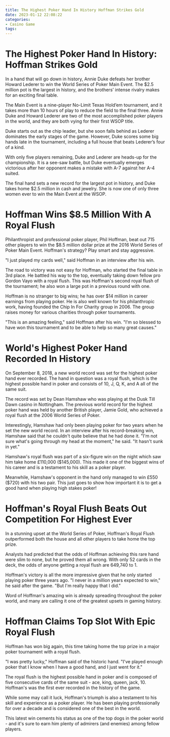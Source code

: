```yaml
---
title: The Highest Poker Hand In History Hoffman Strikes Gold
date: 2023-01-12 22:08:22
categories:
- Casino Game
tags:
---
```



#  The Highest Poker Hand In History: Hoffman Strikes Gold

In a hand that will go down in history, Annie Duke defeats her brother Howard Lederer to win the World Series of Poker Main Event. The $2.5 million pot is the largest in history, and the brothers’ intense rivalry makes for an exciting final table.

The Main Event is a nine-player No-Limit Texas Hold’em tournament, and it takes more than 10 hours of play to reduce the field to the final three. Annie Duke and Howard Lederer are two of the most accomplished poker players in the world, and they are both vying for their first WSOP title.

Duke starts out as the chip leader, but she soon falls behind as Lederer dominates the early stages of the game. However, Duke scores some big hands late in the tournament, including a full house that beats Lederer’s four of a kind.

With only five players remaining, Duke and Lederer are heads-up for the championship. It is a see-saw battle, but Duke eventually emerges victorious after her opponent makes a mistake with A-7 against her A-4 suited.

The final hand sets a new record for the largest pot in history, and Duke takes home $2.5 million in cash and jewelry. She is now one of only three women ever to win the Main Event at the WSOP.

#  Hoffman Wins $8.5 Million With A Royal Flush

Philanthropist and professional poker player, Phil Hoffman, beat out 715 other players to win the $8.5 million dollar prize at the 2016 World Series of Poker Main Event. Hoffman's strategy? Play smart and stay aggressive.

"I just played my cards well," said Hoffman in an interview after his win.

The road to victory was not easy for Hoffman, who started the final table in 3rd place. He battled his way to the top, eventually taking down fellow pro Gordon Vayo with a royal flush. This was Hoffman's second royal flush of the tournament; he also won a large pot in a previous round with one.

Hoffman is no stranger to big wins; he has over $14 million in career earnings from playing poker. He is also well known for his philanthropic work, having founded the Chip In For Charity group in 2006. The group raises money for various charities through poker tournaments.

"This is an amazing feeling," said Hoffman after his win. "I'm so blessed to have won this tournament and to be able to help so many great causes."

#  World's Highest Poker Hand Recorded In History

On September 8, 2018, a new world record was set for the highest poker hand ever recorded. The hand in question was a royal flush, which is the highest possible hand in poker and consists of 10, J, Q, K, and A all of the same suit.

The record was set by Dean Hamshaw who was playing at the Dusk Till Dawn casino in Nottingham. The previous world record for the highest poker hand was held by another British player, Jamie Gold, who achieved a royal flush at the 2006 World Series of Poker.

Interestingly, Hamshaw had only been playing poker for two years when he set the new world record. In an interview after his record-breaking win, Hamshaw said that he couldn't quite believe that he had done it. "I'm not sure what's going through my head at the moment," he said. "It hasn't sunk in yet."

Hamshaw's royal flush was part of a six-figure win on the night which saw him take home £110,000 ($145,000). This made it one of the biggest wins of his career and is a testament to his skill as a poker player.

Meanwhile, Hamshaw's opponent in the hand only managed to win £550 ($720) with his two pair. This just goes to show how important it is to get a good hand when playing high stakes poker!

#  Hoffman's Royal Flush Beats Out Competition For Highest Ever

In a stunning upset at the World Series of Poker, Hoffman's Royal Flush outperformed both the house and all other players to take home the top prize.

Analysts had predicted that the odds of Hoffman achieving this rare hand were slim to none, but he proved them all wrong. With only 52 cards in the deck, the odds of anyone getting a royal flush are 649,740 to 1.

Hoffman's victory is all the more impressive given that he only started playing poker three years ago. "I never in a million years expected to win," he said after the game. "But I'm really happy that I did."

Word of Hoffman's amazing win is already spreading throughout the poker world, and many are calling it one of the greatest upsets in gaming history.

#  Hoffman Claims Top Slot With Epic Royal Flush

Hoffman has won big again, this time taking home the top prize in a major poker tournament with a royal flush.

"I was pretty lucky," Hoffman said of the historic hand. "I've played enough poker that I know when I have a good hand, and I just went for it."

The royal flush is the highest possible hand in poker and is composed of five consecutive cards of the same suit - ace, king, queen, jack, 10. Hoffman's was the first ever recorded in the history of the game.

While some may call it luck, Hoffman's triumph is also a testament to his skill and experience as a poker player. He has been playing professionally for over a decade and is considered one of the best in the world.

This latest win cements his status as one of the top dogs in the poker world - and it's sure to earn him plenty of admirers (and enemies) among fellow players.
